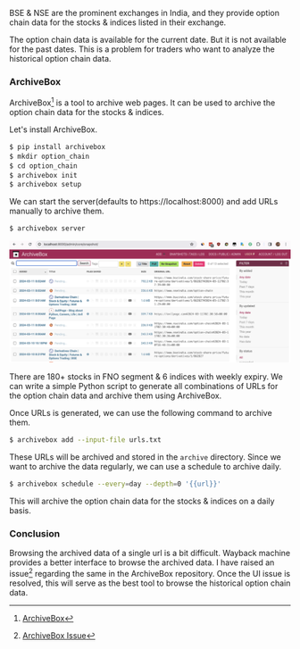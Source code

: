 <!--
.. title: Archiving Option Chain Data
.. slug: historical-option-chain-india
.. date: 2024-02-29 14:14:52 UTC+05:30
.. tags: stock-market, trading
.. category: trading
.. link: 
.. description: How get historical option chain data for Indian stock market.
.. type: text
-->

BSE & NSE are the prominent exchanges in India, and they provide option chain data for the stocks & indices listed in their exchange.

The option chain data is available for the current date. But it is not available for the past dates. This is a problem for traders who want to analyze the historical option chain data.

### ArchiveBox

ArchiveBox[^archivebox] is a tool to archive web pages. It can be used to archive the option chain data for the stocks & indices.

Let's install ArchiveBox.

```bash
$ pip install archivebox
$ mkdir option_chain
$ cd option_chain
$ archivebox init
$ archivebox setup
```

We can start the server(defaults to https://localhost:8000) and add URLs manually to archive them.

```bash
$ archivebox server
```

![historical-option-chain](/images/historical-option-chain.png)


There are 180+ stocks in FNO segment & 6 indices with weekly expiry. We can write a simple Python script to generate all combinations of URLs for the option chain data and archive them using ArchiveBox.

Once URLs is generated, we can use the following command to archive them.

```bash
$ archivebox add --input-file urls.txt
```

These URLs will be archived and stored in the `archive` directory. Since we want to archive the data regularly, we can use a schedule to archive daily.

```bash
$ archivebox schedule --every=day --depth=0 '{{url}}'
```

This will archive the option chain data for the stocks & indices on a daily basis.

### Conclusion

Browsing the archived data of a single url is a bit difficult. Wayback machine provides a better interface to browse the archived data. I have raised an issue[^issue] regarding the same in the ArchiveBox repository. Once the UI issue is resolved, this will serve as the best tool to browse the historical option chain data.


[^archivebox]: [ArchiveBox](https://github.com/ArchiveBox/ArchiveBox)
[^issue]: [ArchiveBox Issue](https://github.com/ArchiveBox/ArchiveBox/issues/1377)
